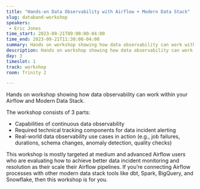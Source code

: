 ```yaml
---
title: "Hands-on Data Observability with Airflow + Modern Data Stack"
slug: databand-workshop
speakers:
 - Eric Jones
time_start: 2023-09-21T09:00:00-04:00
time_end: 2023-09-21T11:30:00-04:00
summary: Hands on workshop showing how data observability can work within your Airflow and Modern Data Stack. 
description: Hands on workshop showing how data observability can work within your Airflow and Modern Data Stack. 
day: 3
timeslot: 1
track: workshop
room: Trinity 2

---
```


Hands on workshop showing how data observability can work within your Airflow and Modern Data Stack. 

The workshop consists of 3 parts:
 * Capabilities of continuous data observability 
 * Required technical tracking components for data incident alerting 
 * Real-world data observability use cases in action (e.g., job failures, durations, schema changes, anomaly detection, quality checks) 

This workshop is mostly targeted at medium and advanced Airflow users who are evaluating how to achieve better data incident monitoring and resolution as their scale their Airflow pipelines. 
If you’re connecting Airflow processes with other modern data stack tools like dbt, Spark, BigQuery, and Snowflake, then this workshop is for you. 